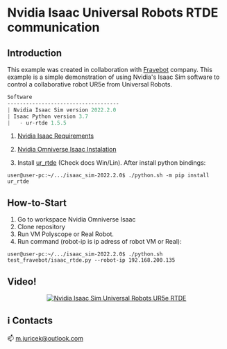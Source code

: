 # Nvidia Isaac Universal Robots RTDE communication

## Introduction
This example was created in collaboration with [Fravebot](https://www.fravebot.com/) company. This example is a simple demonstration of using Nvidia's Isaac Sim software to control a collaborative robot UR5e from Universal Robots.

```javascript
Software
------------------------------------
| Nvidia Isaac Sim version 2022.2.0
| Isaac Python version 3.7
|   - ur-rtde 1.5.5
```

1) [Nvidia Isaac Requirements](https://docs.omniverse.nvidia.com/app_isaacsim/app_isaacsim/requirements.html)

2) [Nvidia Omniverse Isaac Instalation](https://docs.omniverse.nvidia.com/app_isaacsim/app_isaacsim/install_workstation.html)

3) Install [ur_rtde](https://gitlab.com/sdurobotics/ur_rtde) (Check docs Win/Lin). After install python bindings:

```console
user@user-pc:~/.../isaac_sim-2022.2.0$ ./python.sh -m pip install ur_rtde
```

## How-to-Start

1) Go to workspace Nvidia Omniverse Isaac
2) Clone repository
3) Run VM Polyscope or Real Robot. 
4) Run command (robot-ip is ip adress of robot VM or Real):

```console
user@user-pc:~/.../isaac_sim-2022.2.0$ ./python.sh test_fravebot/isaac_rtde.py --robot-ip 192.168.200.135
```

## Video!

<p align="center">
<a href="https://www.youtube.com/watch?v=L3BNDRvnJjo"><img src="https://upload.wikimedia.org/wikipedia/commons/0/09/YouTube_full-color_icon_%282017%29.svg" alt="Nvidia Isaac Sim Universal Robots UR5e RTDE"/></a>
</p>

## :information_source: Contacts

:mailbox: m.juricek@outlook.com
